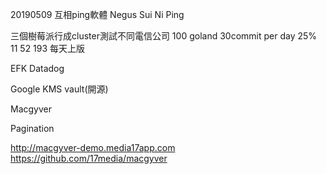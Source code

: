 20190509
互相ping軟體
Negus
Sui Ni Ping

三個樹莓派行成cluster測試不同電信公司
100 goland
30commit per day
25% 11
52
193
每天上版

EFK
Datadog

Google KMS 
vault(開源)

Macgyver

Pagination

http://macgyver-demo.media17app.com
https://github.com/17media/macgyver